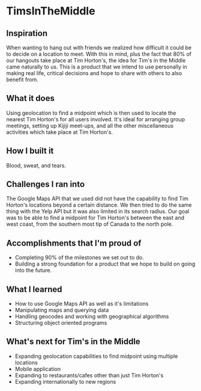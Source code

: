 # TimsInTheMiddle

## Inspiration
When wanting to hang out with friends we realized how difficult it could be to decide on a location to meet. With this in mind, plus the fact that 80% of our hangouts take place at Tim Horton's, the idea for Tim's in the Middle came naturally to us. This is a product that we intend to use personally in making real life, critical decisions and hope to share with others to also benefit from. 

## What it does
Using geolocation to find a midpoint which is then used to locate the nearest Tim Horton's for all users involved. It's ideal for arranging group meetings, setting up Kijiji meet-ups, and all the other miscellaneous activities which take place at Tim Horton's.

## How I built it
Blood, sweat, and tears.

## Challenges I ran into
The Google Maps API that we used did not have the capability to find Tim Horton's locations beyond a certain distance. We then tried to do the same thing with the Yelp API but it was also limited in its search radius. Our goal was to be able to find a midpoint for Tim Horton's between the east and west coast, from the southern most tip of Canada to the north pole.

## Accomplishments that I'm proud of
- Completing 90% of the milestones we set out to do. 
- Building a strong foundation for a product that we hope to build on going into the future. 

## What I learned
- How to use Google Maps API as well as it's limitations
- Manipulating maps and querying data
- Handling geocodes and working with geographical algorithms
- Structuring object oriented programs

## What's next for Tim's in the Middle
- Expanding geolocation capabilities to find midpoint using multiple locations
- Mobile application
- Expanding to restaurants/cafes other than just Tim Horton's
- Expanding internationally to new regions
